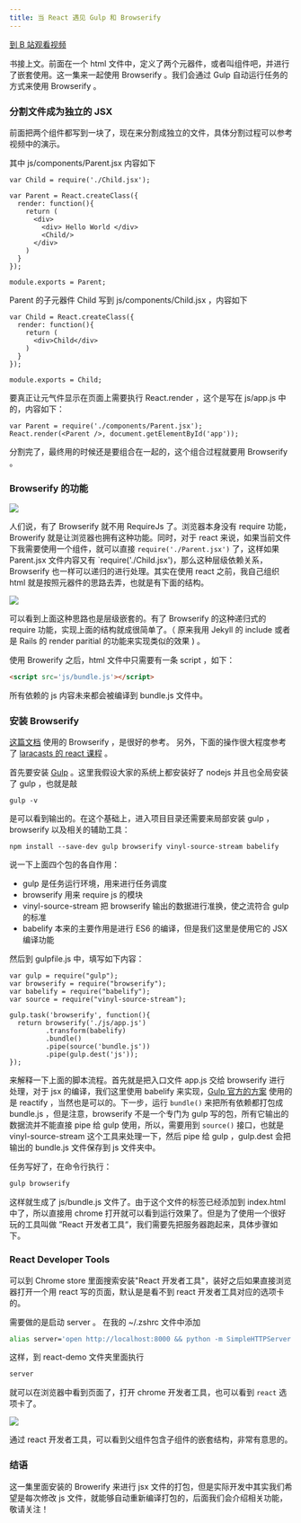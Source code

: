 ```yaml
---
title: 当 React 遇见 Gulp 和 Browserify
---
```


[到 B 站观看视频](https://www.bilibili.com/video/BV1VZ4y1x7XY)

书接上文。前面在一个 html 文件中，定义了两个元器件，或者叫组件吧，并进行了嵌套使用。这一集来一起使用 Browserify 。我们会通过 Gulp 自动运行任务的方式来使用 Browserify 。

### 分割文件成为独立的 JSX

前面把两个组件都写到一块了，现在来分割成独立的文件，具体分割过程可以参考视频中的演示。

其中 js/components/Parent.jsx 内容如下

```
var Child = require('./Child.jsx');

var Parent = React.createClass({
  render: function(){
    return (
      <div>
        <div> Hello World </div>
        <Child/>
      </div>
    )
  }
});

module.exports = Parent;
```

Parent 的子元器件 Child 写到 js/components/Child.jsx ，内容如下

```
var Child = React.createClass({
  render: function(){
    return (
      <div>Child</div>
    )
  }
});

module.exports = Child;
```

要真正让元气件显示在页面上需要执行 React.render ，这个是写在 js/app.js 中的，内容如下：

```
var Parent = require('./components/Parent.jsx');
React.render(<Parent />, document.getElementById('app'));
```

分割完了，最终用的时候还是要组合在一起的，这个组合过程就要用 Browserify 。

### Browserify 的功能

![](http://7xrsqb.com1.z0.glb.clouddn.com/165-browserify.png)

人们说，有了 Browserify 就不用 RequireJs 了。浏览器本身没有 require 功能，Browerify 就是让浏览器也拥有这种功能。同时，对于 react 来说，如果当前文件下我需要使用一个组件，就可以直接 `require('./Parent.jsx')` 了，这样如果 Parent.jsx 文件内容又有 `require('./Child.jsx')，那么这种层级依赖关系，Browserify 也一样可以递归的进行处理。其实在使用 react 之前，我自己组织 html 就是按照元器件的思路去弄，也就是有下面的结构。

![](http://7xrsqb.com1.z0.glb.clouddn.com/165-component.png)

可以看到上面这种思路也是层级嵌套的。有了 Browserify 的这种递归式的 require 功能，实现上面的结构就成很简单了。（ 原来我用 Jekyll 的 include 或者是 Rails 的 render paritial 的功能来实现类似的效果 ) 。

使用 Browerify 之后，html 文件中只需要有一条 script ，如下：

```html
<script src='js/bundle.js'></script>
```

所有依赖的 js 内容未来都会被编译到 bundle.js 文件中。

### 安装 Browserify

[这篇文档](http://tylermcginnis.com/reactjs-tutorial-pt-2-building-react-applications-with-gulp-and-browserify/) 使用的 Browserify ，是很好的参考。 另外，下面的操作很大程度参考了 [laracasts 的 react 课程](https://laracasts.com/series/do-you-react) 。

首先要安装 [Gulp](http://gulpjs.com/) 。这里我假设大家的系统上都安装好了 nodejs 并且也全局安装了 gulp ，也就是敲

```
gulp -v
```

是可以看到输出的。在这个基础上，进入项目目录还需要来局部安装 gulp ，browserify 以及相关的辅助工具：

```
npm install --save-dev gulp browserify vinyl-source-stream babelify
```

说一下上面四个包的各自作用：

- gulp 是任务运行环境，用来进行任务调度
- browserify 用来 require js 的模块
- vinyl-source-stream 把 browserify 输出的数据进行准换，使之流符合 gulp 的标准
- babelify 本来的主要作用是进行 ES6 的编译，但是我们这里是使用它的 JSX 编译功能

然后到 gulpfile.js 中，填写如下内容：

```
var gulp = require("gulp");
var browserify = require("browserify");
var babelify = require("babelify");
var source = require("vinyl-source-stream");

gulp.task('browserify', function(){
  return browserify('./js/app.js')
         .transform(babelify)
         .bundle()
         .pipe(source('bundle.js'))
         .pipe(gulp.dest('js'));
});
```

来解释一下上面的脚本流程。首先就是把入口文件 app.js 交给 browserify 进行处理，对于 jsx 的编译，我们这里使用 babelify 来实现，[Gulp 官方的方案](https://github.com/gulpjs/gulp/blob/master/docs/recipes/browserify-transforms.md) 使用的是 reactify ，当然也是可以的。下一步，运行 `bundle()` 来把所有依赖都打包成 bundle.js ，但是注意，browserify 不是一个专门为 gulp 写的包，所有它输出的数据流并不能直接 pipe 给 gulp 使用，所以，需要用到 `source()` 接口，也就是  vinyl-source-stream 这个工具来处理一下，然后 pipe 给 gulp ，gulp.dest 会把输出的 bundle.js 文件保存到 js 文件夹中。

任务写好了，在命令行执行：

```sh
gulp browserify
```

这样就生成了 js/bundle.js 文件了。由于这个文件的标签已经添加到 index.html 中了，所以直接用 chrome 打开就可以看到运行效果了。但是为了使用一个很好玩的工具叫做 ”React 开发者工具“，我们需要先把服务器跑起来，具体步骤如下。

### React Developer Tools

可以到 Chrome store 里面搜索安装"React 开发者工具"，装好之后如果直接浏览器打开一个用 react 写的页面，默认是是看不到 react 开发者工具对应的选项卡的。

需要做的是启动 server 。 在我的 ~/.zshrc 文件中添加

```sh
alias server='open http://localhost:8000 && python -m SimpleHTTPServer'
```

这样，到 react-demo 文件夹里面执行

```sh
server
```

就可以在浏览器中看到页面了，打开 chrome 开发者工具，也可以看到 `react` 选项卡了。

![](http://7xrsqb.com1.z0.glb.clouddn.com/165-react-devtools.png)

通过 react 开发者工具，可以看到父组件包含子组件的嵌套结构，非常有意思的。

### 结语

这一集里面安装的 Browerify 来进行 jsx 文件的打包，但是实际开发中其实我们希望是每次修改 js 文件，就能够自动重新编译打包的，后面我们会介绍相关功能，敬请关注！
